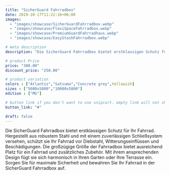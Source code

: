 ```yaml
---
title: "SicherGuard Fahrradbox"
date: 2019-10-17T11:22:16+06:00
images:
  - "images/showcase/SicherGuardFahrradbox.webp"
  - "images/showcase/FlexiSpaceFahrradbox.webp"
  - "images/showcase/PremiumGuardFahrradhaus.webp"
  - "images/showcase/EasyStashFahrradbox.webp"

# meta description
description: "Die SicherGuard Fahrradbox bietet erstklassigen Schutz für Ihr Fahrrad. Hergestellt aus robustem Stahl und mit einem zuverlässigen Schließsystem versehen, schützt sie Ihr Fahrrad vor Diebstahl, Witterungseinflüssen und Beschädigungen. Die großzügige Größe der Fahrradbox bietet ausreichend Platz für ein Fahrrad und zusätzliches Zubehör. Mit ihrem ansprechenden Design fügt sie sich harmonisch in Ihren Garten oder Ihre Terrasse ein. Sorgen Sie für maximale Sicherheit und bewahren Sie Ihr Fahrrad in der SicherGuard Fahrradbox auf."

# product Price
price: "300.00"
discount_price: "250.00"

# product variation
colors : ["Atlantis","Satsuma","Concrete grey",Yellowish]
sizes : ["5000x5800","10000x5800"]
edition : ["MG"]

# button link if you don't want to use snipcart. empty link will not show button
button_link: "#"

draft: false
---
```

Die SicherGuard Fahrradbox bietet erstklassigen Schutz für Ihr Fahrrad. Hergestellt aus robustem Stahl und mit einem zuverlässigen Schließsystem versehen, schützt sie Ihr Fahrrad vor Diebstahl, Witterungseinflüssen und Beschädigungen. Die großzügige Größe der Fahrradbox bietet ausreichend Platz für ein Fahrrad und zusätzliches Zubehör. Mit ihrem ansprechenden Design fügt sie sich harmonisch in Ihren Garten oder Ihre Terrasse ein. Sorgen Sie für maximale Sicherheit und bewahren Sie Ihr Fahrrad in der SicherGuard Fahrradbox auf.
